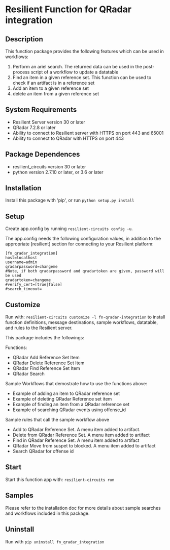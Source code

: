 # Resilient Function for QRadar integration

## Description

This function package provides the following features which can be used in workflows:

1. Perform an ariel search. The returned data can be used in the post-process script of a workflow to update a datatable
2. Find an item in a given reference set. This function can be used to check if an artifact is in a reference set
3. Add an item to a given reference set
4. delete an item from a given reference set

## System Requirements
- Resilient Server version 30 or later
- QRadar 7.2.8 or later
- Ability to connect to Resilient server with HTTPS on port 443 and 65001
- Ability to connect to QRadar with HTTPS on port 443

## Package Dependences
- resilient_circuits version 30 or later
- python version 2.7.10 or later, or 3.6 or later
## Installation
Install this package with 'pip', or run `python setup.py install`

## Setup
Create app.config by running `resilient-circuits config -u`.

The app.config needs the following configuration values, in addition to the appropriate [resilient] section for connecting to your Resilient platform:  

```
[fn_qradar_integration]
host=localhost
username=admin
qradarpassword=changeme
#Note, if both qradarpassword and qradartoken are given, password will be used
qradartoken=changeme
#verify_cert=[true|false]
#search_timeout=
```
## Customize
Run with: `resilient-circuits customize -l fn-qradar-integration` to install function definitions, message destinations, sample workflows, datatable, and rules to the Resilient server. 

This package includes the followings:

Functions:
- QRadar Add Reference Set Item
- QRadar Delete Reference Set Item
- QRadar Find Reference Set Item
- QRadar Search

Sample Workflows that demostrate how to use the functions above:
- Example of adding an item to QRadar reference set
- Example of deleting QRadar Reference set item
- Example of finding an item from a QRadar reference set
- Example of searching QRadar events using offense_id

Sample rules that call the sample workflow above
- Add to QRadar Reference Set. A menu item added to artifact.
- Delete from QRadar Reference Set. A menu item added to artifact
- Find in QRadar Reference Set. A menu item added to artifact
- QRadar Move from suspet to blocked. A menu item added to artifact
- Search QRadar for offense id


## Start
Start this function app with: `resilient-circuits run`

## Samples
Please refer to the installation doc for more details about sample searches and workflows included in this package.

## Uninstall
Run with `pip uninstall fn_qradar_integration`

